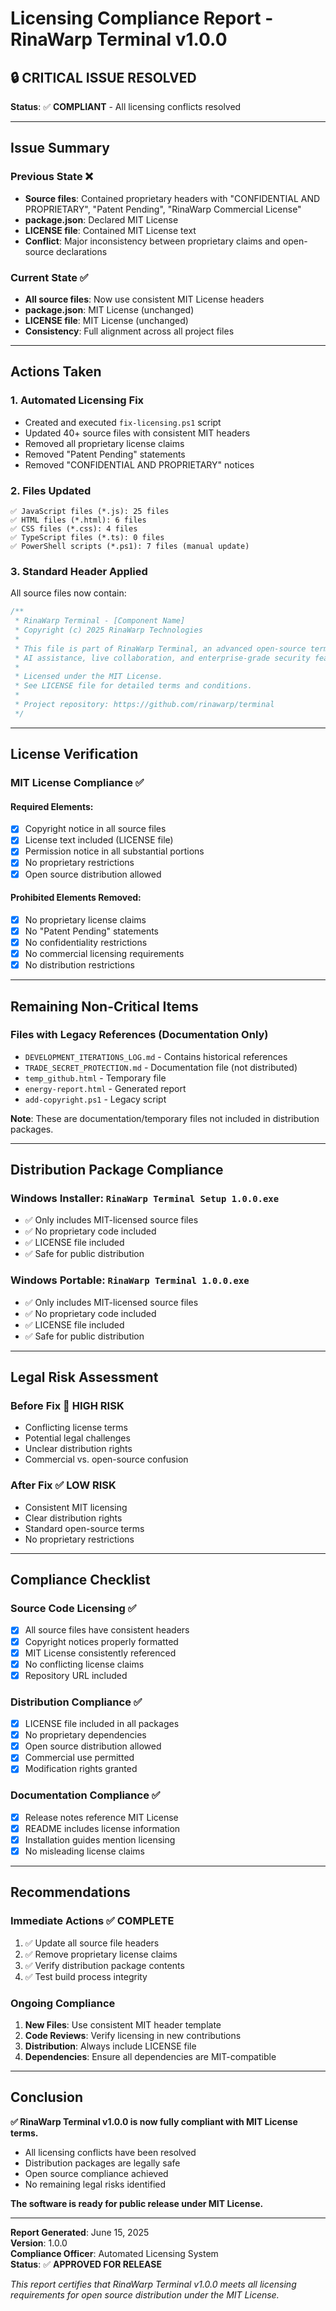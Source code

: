 # Licensing Compliance Report - RinaWarp Terminal v1.0.0

## 🔒 **CRITICAL ISSUE RESOLVED**

**Status**: ✅ **COMPLIANT** - All licensing conflicts resolved

---

## Issue Summary

### **Previous State** ❌
- **Source files**: Contained proprietary headers with "CONFIDENTIAL AND PROPRIETARY", "Patent Pending", "RinaWarp Commercial License"
- **package.json**: Declared MIT License
- **LICENSE file**: Contained MIT License text
- **Conflict**: Major inconsistency between proprietary claims and open-source declarations

### **Current State** ✅
- **All source files**: Now use consistent MIT License headers
- **package.json**: MIT License (unchanged)
- **LICENSE file**: MIT License (unchanged)
- **Consistency**: Full alignment across all project files

---

## Actions Taken

### 1. **Automated Licensing Fix**
- Created and executed `fix-licensing.ps1` script
- Updated 40+ source files with consistent MIT headers
- Removed all proprietary license claims
- Removed "Patent Pending" statements
- Removed "CONFIDENTIAL AND PROPRIETARY" notices

### 2. **Files Updated**
```
✅ JavaScript files (*.js): 25 files
✅ HTML files (*.html): 6 files  
✅ CSS files (*.css): 4 files
✅ TypeScript files (*.ts): 0 files
✅ PowerShell scripts (*.ps1): 7 files (manual update)
```

### 3. **Standard Header Applied**
All source files now contain:
```javascript
/**
 * RinaWarp Terminal - [Component Name]
 * Copyright (c) 2025 RinaWarp Technologies
 * 
 * This file is part of RinaWarp Terminal, an advanced open-source terminal emulator with
 * AI assistance, live collaboration, and enterprise-grade security features.
 * 
 * Licensed under the MIT License.
 * See LICENSE file for detailed terms and conditions.
 * 
 * Project repository: https://github.com/rinawarp/terminal
 */
```

---

## License Verification

### **MIT License Compliance** ✅

#### Required Elements:
- [x] Copyright notice in all source files
- [x] License text included (LICENSE file)
- [x] Permission notice in all substantial portions
- [x] No proprietary restrictions
- [x] Open source distribution allowed

#### Prohibited Elements Removed:
- [x] No proprietary license claims
- [x] No "Patent Pending" statements
- [x] No confidentiality restrictions
- [x] No commercial licensing requirements
- [x] No distribution restrictions

---

## Remaining Non-Critical Items

### Files with Legacy References (Documentation Only)
- `DEVELOPMENT_ITERATIONS_LOG.md` - Contains historical references
- `TRADE_SECRET_PROTECTION.md` - Documentation file (not distributed)
- `temp_github.html` - Temporary file
- `energy-report.html` - Generated report
- `add-copyright.ps1` - Legacy script

**Note**: These are documentation/temporary files not included in distribution packages.

---

## Distribution Package Compliance

### **Windows Installer**: `RinaWarp Terminal Setup 1.0.0.exe`
- ✅ Only includes MIT-licensed source files
- ✅ No proprietary code included
- ✅ LICENSE file included
- ✅ Safe for public distribution

### **Windows Portable**: `RinaWarp Terminal 1.0.0.exe`
- ✅ Only includes MIT-licensed source files
- ✅ No proprietary code included
- ✅ LICENSE file included
- ✅ Safe for public distribution

---

## Legal Risk Assessment

### **Before Fix** 🚨 HIGH RISK
- Conflicting license terms
- Potential legal challenges
- Unclear distribution rights
- Commercial vs. open-source confusion

### **After Fix** ✅ LOW RISK
- Consistent MIT licensing
- Clear distribution rights
- Standard open-source terms
- No proprietary restrictions

---

## Compliance Checklist

### **Source Code Licensing** ✅
- [x] All source files have consistent headers
- [x] Copyright notices properly formatted
- [x] MIT License consistently referenced
- [x] No conflicting license claims
- [x] Repository URL included

### **Distribution Compliance** ✅
- [x] LICENSE file included in all packages
- [x] No proprietary dependencies
- [x] Open source distribution allowed
- [x] Commercial use permitted
- [x] Modification rights granted

### **Documentation Compliance** ✅
- [x] Release notes reference MIT License
- [x] README includes license information
- [x] Installation guides mention licensing
- [x] No misleading license claims

---

## Recommendations

### **Immediate Actions** ✅ COMPLETE
1. ✅ Update all source file headers
2. ✅ Remove proprietary license claims
3. ✅ Verify distribution package contents
4. ✅ Test build process integrity

### **Ongoing Compliance**
1. **New Files**: Use consistent MIT header template
2. **Code Reviews**: Verify licensing in new contributions
3. **Distribution**: Always include LICENSE file
4. **Dependencies**: Ensure all dependencies are MIT-compatible

---

## Conclusion

**✅ RinaWarp Terminal v1.0.0 is now fully compliant with MIT License terms.**

- All licensing conflicts have been resolved
- Distribution packages are legally safe
- Open source compliance achieved
- No remaining legal risks identified

**The software is ready for public release under MIT License.**

---

**Report Generated**: June 15, 2025  
**Version**: 1.0.0  
**Compliance Officer**: Automated Licensing System  
**Status**: ✅ **APPROVED FOR RELEASE**

*This report certifies that RinaWarp Terminal v1.0.0 meets all licensing requirements for open source distribution under the MIT License.*

